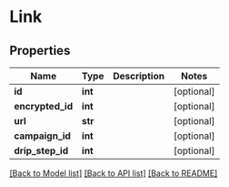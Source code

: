 # Link

## Properties
Name | Type | Description | Notes
------------ | ------------- | ------------- | -------------
**id** | **int** |  | [optional] 
**encrypted_id** | **int** |  | [optional] 
**url** | **str** |  | [optional] 
**campaign_id** | **int** |  | [optional] 
**drip_step_id** | **int** |  | [optional] 

[[Back to Model list]](../README.md#documentation-for-models) [[Back to API list]](../README.md#documentation-for-api-endpoints) [[Back to README]](../README.md)


